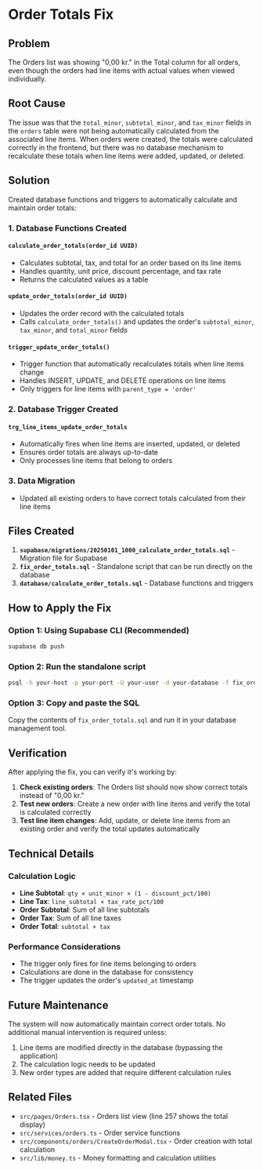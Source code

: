 # Order Totals Fix

## Problem
The Orders list was showing "0,00 kr." in the Total column for all orders, even though the orders had line items with actual values when viewed individually.

## Root Cause
The issue was that the `total_minor`, `subtotal_minor`, and `tax_minor` fields in the `orders` table were not being automatically calculated from the associated line items. When orders were created, the totals were calculated correctly in the frontend, but there was no database mechanism to recalculate these totals when line items were added, updated, or deleted.

## Solution
Created database functions and triggers to automatically calculate and maintain order totals:

### 1. Database Functions Created

#### `calculate_order_totals(order_id UUID)`
- Calculates subtotal, tax, and total for an order based on its line items
- Handles quantity, unit price, discount percentage, and tax rate
- Returns the calculated values as a table

#### `update_order_totals(order_id UUID)`
- Updates the order record with the calculated totals
- Calls `calculate_order_totals()` and updates the order's `subtotal_minor`, `tax_minor`, and `total_minor` fields

#### `trigger_update_order_totals()`
- Trigger function that automatically recalculates totals when line items change
- Handles INSERT, UPDATE, and DELETE operations on line items
- Only triggers for line items with `parent_type = 'order'`

### 2. Database Trigger Created

#### `trg_line_items_update_order_totals`
- Automatically fires when line items are inserted, updated, or deleted
- Ensures order totals are always up-to-date
- Only processes line items that belong to orders

### 3. Data Migration
- Updated all existing orders to have correct totals calculated from their line items

## Files Created

1. **`supabase/migrations/20250101_1000_calculate_order_totals.sql`** - Migration file for Supabase
2. **`fix_order_totals.sql`** - Standalone script that can be run directly on the database
3. **`database/calculate_order_totals.sql`** - Database functions and triggers

## How to Apply the Fix

### Option 1: Using Supabase CLI (Recommended)
```bash
supabase db push
```

### Option 2: Run the standalone script
```bash
psql -h your-host -p your-port -U your-user -d your-database -f fix_order_totals.sql
```

### Option 3: Copy and paste the SQL
Copy the contents of `fix_order_totals.sql` and run it in your database management tool.

## Verification

After applying the fix, you can verify it's working by:

1. **Check existing orders**: The Orders list should now show correct totals instead of "0,00 kr."
2. **Test new orders**: Create a new order with line items and verify the total is calculated correctly
3. **Test line item changes**: Add, update, or delete line items from an existing order and verify the total updates automatically

## Technical Details

### Calculation Logic
- **Line Subtotal**: `qty × unit_minor × (1 - discount_pct/100)`
- **Line Tax**: `line_subtotal × tax_rate_pct/100`
- **Order Subtotal**: Sum of all line subtotals
- **Order Tax**: Sum of all line taxes
- **Order Total**: `subtotal + tax`

### Performance Considerations
- The trigger only fires for line items belonging to orders
- Calculations are done in the database for consistency
- The trigger updates the order's `updated_at` timestamp

## Future Maintenance

The system will now automatically maintain correct order totals. No additional manual intervention is required unless:

1. Line items are modified directly in the database (bypassing the application)
2. The calculation logic needs to be updated
3. New order types are added that require different calculation rules

## Related Files

- `src/pages/Orders.tsx` - Orders list view (line 257 shows the total display)
- `src/services/orders.ts` - Order service functions
- `src/components/orders/CreateOrderModal.tsx` - Order creation with total calculation
- `src/lib/money.ts` - Money formatting and calculation utilities
